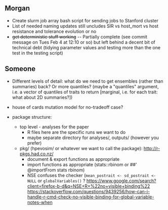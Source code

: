 ## Morgan

* Create slurm job array bash script for sending jobs to Stanford cluster
* List of needed naming updates still uncludes SIR vs host_mort vs host resistance and tolerance evolution or no
* ~~get deterministic stuff working~~
	-- Partially complete (see commit message on Tues Feb 4 at 12:10 or so) but left behind a decent bit of technical debt (tidying parameter values and testing more than the one test in the testing script)

## Someone

* Different levels of detail: what do we need to get ensembles (rather than summaries) back? Or more quantiles? (maybe a "quantiles" argument, i.e. a vector of quantiles of traits to return [marginal, i.e. for each trait: what about 2D summaries?])
* house of cards mutation model for no-tradeoff case?

* package structure:
    * top level - analyses for the paper
	    * R files here are the specific runs we want to do
		* maybe separate directory for analyses/, outputs/ (however you prefer)
	* pkg/ (hpevosim/ or whatever we want to call the package): http://r-pkgs.had.co.nz/
	    * document & export functions as appropriate
		* import functions as appropriate (stats::rbinom or ##' @importFrom stats rbinom)
		* NSE confuses the checker (`mean_postrait <- sd_postrait <- NULL` or `globalVariables()` ? https://www.google.com/search?client=firefox-b-d&q=NSE+R+%22no+visible+binding%22
https://stackoverflow.com/questions/9439256/how-can-i-handle-r-cmd-check-no-visible-binding-for-global-variable-notes-when
